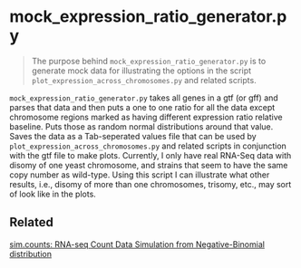 # mock_expression_ratio_generator.py

> The purpose behind `mock_expression_ratio_generator.py` is to generate mock data for illustrating the options in
the script `plot_expression_across_chromosomes.py` and related scripts.

`mock_expression_ratio_generator.py` takes all genes in a gtf (or gff) and parses that data and then puts a one to
one ratio for all the data except chromosome regions marked as having 
different expression ratio relative baseline. Puts those as random normal
distributions around that value. Saves the data as a Tab-seperated values file
that can be used by `plot_expression_across_chromosomes.py` and related 
scripts in conjunction with the gtf file to make plots. Currently, I only have
real RNA-Seq data with disomy of one yeast chromosome, and strains that seem
to have the same copy number as wild-type. Using this script I can illustrate 
what other results, i.e., disomy of more than one chromosomes, trisomy, etc., 
may sort of look like in the plots.






Related
-------

[sim.counts: RNA-seq Count Data Simulation from Negative-Binomial distribution ](https://rdrr.io/cran/ssizeRNA/man/sim.counts.html)
